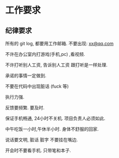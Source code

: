 # 工作要求

## 纪律要求

所有的 git log, 都要用工作邮箱. 不要出现: xx@qq.com

不许在办公室内打游戏(手机,pc) ,看视频.

不许打听别人工资, 告诉别人工资 跟打听是一样处理.

承诺的事情一定做到.

不要在代码中出现脏话 (fuck 等)

执行力强.

反馈要频繁. 要及时.

保证手机畅通, 24小时不关机. 项目负责人必须如此.

中午吃饭一小时,午休半小时. 身体不舒服的回家.

说话要文明, 脏话 脏字 不要挂在嘴边.

开会时不要看手机. 只带笔和本子.
